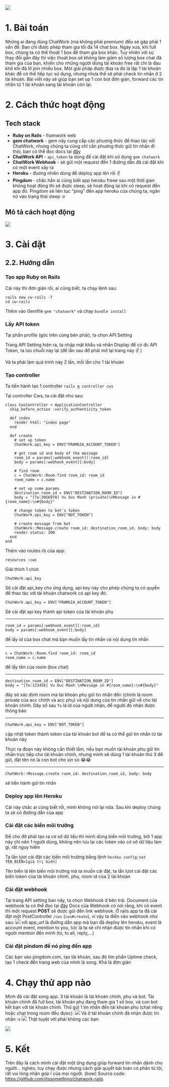![](https://images.viblo.asia/e5b38b7f-d358-4c70-a16b-30f78b52d7a3.png)
# 1. Bài toán
Những ai đang dùng ChatWork (mà không phải premium) đều sẽ gặp phải 1 vấn đề: Bạn chỉ được phép tham gia tối đa 14 chat box. Ngày xưa, khi full box, chúng ta có thể thoát 1 box để tham gia box khác. Tuy nhiên với sự thay đổi gần đây thì việc thoát box sẽ không làm giảm số lượng box chat đã tham gia của bạn, khiến cho những người dùng tài khoản free rất chi là đau khổ khi đã lỡ join nhiều box. Một giải pháp được đưa ra đó là lập 1 tài khoản khác để có thể tiếp tục sử dụng, nhưng nhưa thế sẽ phải check tin nhắn ở 2 tài khoản. Bài viết này sẽ giúp bạn set up 1 con bot đơn giản, forward các tin nhắn từ 1 tài khoản sang tài khoản còn lại.

# 2. Cách thức hoạt động 
## Tech stack
* **Ruby on Rails** - framwork web
* **gem chatwork** - gem này cung cấp các phuơng thức để thao tác với ChatWork, nhưng chúng ta cũng chỉ cần phuơng thức gửi tin nhắn đi thôi, bạn có thể đọc docs tại [đây](https://github.com/asonas/chatwork-ruby)
* **ChatWork API** - `api_token` ta dùng để cài đặt khi sử dụng `gem chatwork`
* **ChatWork Webhook**  - sẽ gửi một request đến 1 đường dẫn đã cài đặt khi có một event xảy ra
* **Heroku** - đuơng nhiên dùng để deploy app lên rồi :v: 
* **Pingdom** - chắc hẳn ai cũng biết app heroku freee sau một thời gian không hoạt động thì sẽ được sleep, sẽ hoạt động lại khi có request đến app đó. Pingdom sẽ liên tục "ping" đến app heroku của chúng ta, ngăn nó vào trạng thái sleep :v
## Mô tả cách hoạt động
![](https://images.viblo.asia/e7144d4d-ebc1-4501-a903-5a0c49042f82.png)
# 3. Cài đặt
## 2.2. Hướng dẫn
### Tạo app Ruby on Rails
Cái này thì đơn giản rồi, ai cũng biết, ta chạy lệnh sau:
````
rails new cw-rails -T
cd cw-rails
````

Thêm vào Gemfile `gem "chatwork"` và chạy `bundle install`

### Lấy API token 
Tại phần profile (góc trên cùng bên phải), ta chọn API Setting

Trang API Setting hiện ra, ta nhập mật khẩu và nhấn Display để có đc API Token, ta lưu chuỗi này lại (để lần sau đỡ phải mở lại trang này :v: )

Và ta phải làm quá trình này 2 lần, mỗi lần cho 1 tài khoản

### Tạo controller
Ta tiến hành tạo 1 controller
`rails g controller cws`

Tại controller Cws, ta cài đặt như sau:
````
class CwsController < ApplicationController
  skip_before_action :verify_authenticity_token

  def index
    render html: "index page"
  end

  def create
    # set up token
    ChatWork.api_key = ENV["FRAMGIA_ACCOUNT_TOKEN"]
    
    # get room id and body of the message
    room_id = params[:webhook_event][:room_id]
    body = params[:webhook_event][:body]

    # find room
    c = ChatWork::Room.find room_id: room_id
    room_name = c.name

    # set up some params
    destination_room_id = ENV["DESTINATION_ROOM_ID"]
    body = "[To:3056978] Vu Duc Manh (private)\nMessage in #{room_name}:\n#{body}"

    # change token to bot's token
    ChatWork.api_key = ENV["BOT_TOKEN"]

    # create message from bot
    ChatWork::Message.create room_id: destination_room_id, body: body
    render status: 200
  end
end
````
Thêm vào routes.rb của app: 
````
resources :cws
````
Giải thích 1 chút:
```
ChatWork.api_key
```
Sẽ cài đặt api_key cho ứng dụng, api key này cho phép chúng ta có quyền để thao tác với tài khoản chatwork có api key đó. 
````
ChatWork.api_key = ENV["FRAMGIA_ACCOUNT_TOKEN"]
````
Sẽ cài đặt api key thành api token của tài khoản phụ 

-----


```
room_id = params[:webhook_event][:room_id]
body = params[:webhook_event][:body]
```
để lấy id của box chat mà bạn muốn lấy tin nhắn và nội dung tin nhắn

-----


```
c = ChatWork::Room.find room_id: room_id
room_name = c.name
```
để lấy tên của room (box chat)

-----


```
destination_room_id = ENV["DESTINATION_ROOM_ID"]
body = "[To:123456] Vu Duc Manh \nMessage in #{room_name}:\n#{body}"
```
đây sẽ xác định room mà tài khoản phụ gửi tin nhắn đến (chính là room private của acc chính và acc phụ)  và nội dung của tin nhắn gửi về cho tài khoản chính. Dãy số sau `To` là id của người nhận, để người đó nhận được thông báo 

-----

````
ChatWork.api_key = ENV["BOT_TOKEN"]
````
cập nhật token thành token của tài khoản bot để ta có thể gửi tin nhắn từ tài khoản này


Thực ra đoạn này không cần thiết lắm, nếu bạn muốn tài khoản phụ gửi tin nhắn trực tiếp cho tài khoản chính, nhưng mình sẽ dùng 1 tài khoản thứ 3 để gửi, đặt tên nó là con bot cho xịn sò 😂😂

-----
````
ChatWork::Message.create room_id: destination_room_id, body: body
````
sẽ tiến hành gửi tin nhắn
### Deploy app lên Heroku 
Cái này chắc ai cũng biết rồi, mình không nói lại nữa. Sau khi deploy chúng ta sẽ có đường dẫn của app

### Cài đặt các biến môi trường
Để cho đỡ phải tạo ra cơ sở dữ liệu thì mình dùng biến môi trường, bởi 1 app này chỉ nên 1 người dùng, không nên lưu lại các token vào cơ sở dữ liệu làm gì, rất nguy hiểm

Ta lần lựot cài đặt các biến môi trường bằng lệnh `heroku config:set TÊN_BIẾN=[giá trị biến]`

Tên biến là tên biến môi trường mà ta muốn cài đặt, ta lần lựot cài đặt các biến token của tài khoản chính, phụ, room id của 2 tài khoản

### Cài đặt webhook
Tại trang API setting ban nãy, ta chọn Webhook ở bên trái. Document của webhook ta có thể đọc tại [đây](http://download.chatwork.com/ChatWork_API_Documentation.pdf)
Docs của Webhook có nói rằng, khi có event thì một request **POST** sẽ được gửi đến link webhook. Ở rails app ta đã cài đặt một PostController `/cws` (`cws#create`), vì vậy ta điền vào webhook như sau:
![](https://images.viblo.asia/d8d3321c-be84-448a-85d9-755f20d86c09.png)
với app_url là đường dẫn app mà bạn đã deploy lên heroku, event là account event, mention to you, tức là ta sẽ chỉ nhận được tin nhắn khi có người mention đến mình (to, to all, reply,...)
### Cài đặt pindom để nó ping đến app 
Các bạn vào pingdom.com, tạo tài khoản, sau đó tìm phần Uptime check, tạo 1 check đến trang web của mình là xong. Khá là đơn giản
# 4. Chạy thử app nào 
Mình đã cài đặt xong app. 3 tài khoản là tài khoản chính, phụ và bot. Tài khoản chính đã full box, tài khoản phụ đang tham gia 1 số box, và con bot kết bạn với tài khoản chính.
Thử gửi 1 tin nhắn đến tài khoản phụ (chat riêng hoặc chat trong room đều đựoc):
![](https://images.viblo.asia/53b518c6-b40e-4d26-8a60-4589f36c37bc.png)
Và ở tài khoản chính đã nhận được tin nhắn :v 
![](https://images.viblo.asia/83fc633c-14b9-4834-a6e3-0963f3a57952.png)
Thật tuyệt vời phải không các bạn

![](https://images.viblo.asia/b9396463-9dba-4444-93cd-5475a9aa8bed.gif)
# 5. Kết
Trên đây là cách mình cài đặt một ứng dụng giúp forward tin nhắn dành cho người... nghèo, tuy chạy được nhưng cách giải quyết bài toán có phần tù tội, rất vui lòng nhận góp í của mọi người. (bow)
Source code: https://github.com/itssomething/chatwork-rails